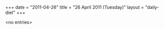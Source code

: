 +++
date = "2011-04-26"
title = "26 April 2011 (Tuesday)"
layout = "daily-diet"
+++

<p>&lt;no entries&gt;</p>